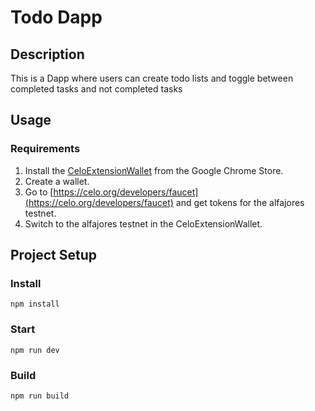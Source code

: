 # Todo Dapp

## Description
This is a Dapp where users can create todo lists and toggle between completed tasks and not completed tasks

## Usage

### Requirements
1. Install the [CeloExtensionWallet](https://chrome.google.com/webstore/detail/celoextensionwallet/kkilomkmpmkbdnfelcpgckmpcaemjcdh?hl=en) from the Google Chrome Store.
2. Create a wallet.
3. Go to [https://celo.org/developers/faucet](https://celo.org/developers/faucet) and get tokens for the alfajores testnet.
4. Switch to the alfajores testnet in the CeloExtensionWallet.


## Project Setup

### Install
```
npm install
```

### Start
```
npm run dev
```

### Build
```
npm run build
